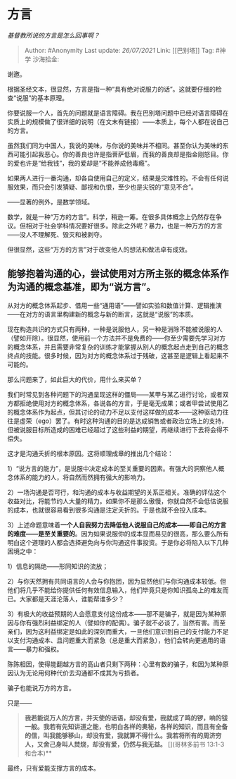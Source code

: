 # 方言
*基督教所说的方言是怎么回事啊？*

> Author: #Anonymity
> Last update: *26/07/2021*
> Link: [[巴别塔]]
> Tag: #神学
> 沙海拾金:

谢邀。

根据圣经文本，很显然，方言是指一种“具有绝对说服力的话”。这就要仔细的检查“说服”的基本原理。

你要说服一个人，首先的问题就是语言障碍。我在巴别塔问题中已经对语言障碍在实质上的规模做了很详细的说明（在文末有链接）——本质上，每个人都在说自己的方言。

虽然我们同为中国人，我说的美味，与你说的美味并不相同。甚至你认为美味的东西可能引起我恶心。你的善良也许是指菩萨低眉，而我的善良却是指金刚怒目。你的爱也许是“给我钱”，我的爱却是“不能养成他毒瘾”。

如果两人进行一番沟通，却各自使用自己的定义，结果是灾难性的。不会有任何说服效果，而只会引发猜疑、鄙视和仇恨，至少也是尖锐的“意见不合”。

——显著的例外，是数学领域。

数学，就是一种“万方的方言”。科学，稍逊一筹。在很多具体概念上仍然存在争议。但相对于社会学科情况要好很多。除此之外呢？暴力，也是一种万方的方言——没人不理解死、毁灭和被剥夺。

但很显然，这些“万方的方言”对于改变他人的想法和做法卓有成效。

## 能够抱着沟通的心，尝试使用对方所主张的概念体系作为沟通的概念基准，即为“说方言”。

从对方的概念体系起步、借用一些“通用语”——譬如实验和数值计算、逻辑推演——在对方的语言里构建新的概念与新的断言，这就是“说服”的本质。

现在构造共识的方式只有两种，一种是说服他人，另一种是消除不能被说服的人（譬如开除）。很显然，使用前一个方法并不是免费的——你至少需要先学习对方的概念体系，并且需要非常复杂的训练才能掌握从别人的概念起点走到自己的概念终点的技能。很多时候，因为对方的概念体系过于残破，这甚至是逻辑上看起来不可能的。

那么问题来了，如此巨大的代价，用什么来买单？

我们时常见到各种问题下的沟通呈现这样的僵局——某甲与某乙进行讨论，或者双方都拒绝使用对方的概念体系，各说各的方言，于是毫无成果；或者甲尝试使用乙的概念体系作为起点，但其讨论的动力不足以支付这样做的成本——这种驱动力往往是虚荣（ego）罢了。有时这种沟通的目的是达成销售或者政治立场上的支持，但被说服目标所造成的困难已经超过了这些利益的期望，再继续进行下去将会得不偿失。

这才是沟通夭折的根本原因。这将顺理成章的推出几个结论：

1）“说方言的能力”，是说服中决定成本的至关重要的因素。有强大的洞察他人概念体系的能力的人，将自然而然拥有强大的影响力。

2）一场沟通是否可行，和沟通的成本与收益期望的关系正相关。准确的评估这个收益对比，将能节约人大量的精力。如果你不是那么傲慢，你就自然不会低估说服的成本，也就很容易看到很多沟通是注定夭折的。于是也就不会投入成本。

3）上述命题意味着**一个人自我努力去降低他人说服自己的成本——即自己的方言的难度——是至关重要的**。因为如果说服你的成本显而易见的很高，那么要么所有明白这个道理的人都会选择避免向与你沟通这件事投资。于是你必将陷入以下几种困境之中：

1）信息的隔绝——形同知识的流放；

2）与你天然拥有共同语言的人会与你抱团，因为显然他们与你沟通成本较低。但他们将几乎不能给你提供任何有效信息输入，他们毕竟只是你知识孤岛上的难友而已。大家都是天涯沦落人，谁能帮谁多少？

3）有极大的收益预期的人会愿意支付这份成本——那不是骗子，就是因为某种原因与你有强烈利益绑定的人（譬如你的配偶）。骗子就不必谈了，当然有害。而至亲们，因为这利益绑定是如此的深刻而重大，一旦他们意识到自己的支付能力不足以支付沟通成本、且问题重大而紧急（总是重大而紧急），他们会转向更通用的语言——暴力和强权。

陈陈相因，使得能翻越方言的高山者只剩下两种：心里有数的骗子，和因为某种原因认为无论用何种代价去沟通都不成其为亏损者。

骗子也能说万方的方言。

只是——

> **我若能说万人的方言，并天使的话语，却没有爱，我就成了鸣的锣，响的钹一般。我若有先知讲道之能，也明白各样的奥秘，各样的知识，而且有全备的信，叫我能够移山，却没有爱，我就算不得什么。我若将所有的周济穷人，又舍己身叫人焚烧，却没有爱，仍然与我无益。**
> [](哥林多前书 13:1-3 和合本)**

最终，只有爱能支撑方言的成本。
